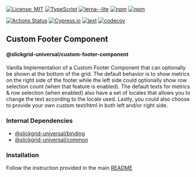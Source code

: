 [![License: MIT](https://img.shields.io/badge/License-MIT-yellow.svg)](https://opensource.org/licenses/MIT)
[![TypeScript](https://img.shields.io/badge/%3C%2F%3E-TypeScript-%230074c1.svg)](http://www.typescriptlang.org/)
[![lerna--lite](https://img.shields.io/badge/maintained%20with-lerna--lite-e137ff)](https://github.com/slickclub/lerna-lite)
[![npm](https://img.shields.io/npm/v/@slickgrid-universal/custom-footer-component.svg)](https://www.npmjs.com/package/@slickgrid-universal/custom-footer-component)
[![npm](https://img.shields.io/npm/dy/@slickgrid-universal/custom-footer-component)](https://www.npmjs.com/package/@slickgrid-universal/custom-footer-component)

[![Actions Status](https://github.com/slickclub/slickgrid-universal/workflows/CI%20Build/badge.svg)](https://github.com/slickclub/slickgrid-universal/actions)
[![Cypress.io](https://img.shields.io/badge/tested%20with-Cypress-04C38E.svg)](https://www.cypress.io/)
[![jest](https://jestjs.io/img/jest-badge.svg)](https://github.com/facebook/jest)
[![codecov](https://codecov.io/gh/slickclub/slickgrid-universal/branch/master/graph/badge.svg)](https://codecov.io/gh/slickclub/slickgrid-universal)

## Custom Footer Component
#### @slickgrid-universal/custom-footer-component

Vanilla Implementation of a Custom Footer Component that can optionally be shown at the bottom of the grid. The default behavior is to show metrics on the right side of the footer while the left side could optionally show row selection count (when that feature is enabled). The default texts for metrics & row selection (when enabled) also have a set of locales that allows you to change the text according to the locale used. Lastly, you could also choose to provide your own custom text/html in both left and/or right side.

### Internal Dependencies
- [@slickgrid-universal/binding](https://github.com/slickclub/slickgrid-universal/tree/master/packages/binding)
- [@slickgrid-universal/common](https://github.com/slickclub/slickgrid-universal/tree/master/packages/common)

### Installation
Follow the instruction provided in the main [README](https://github.com/slickclub/slickgrid-universal#installation)
